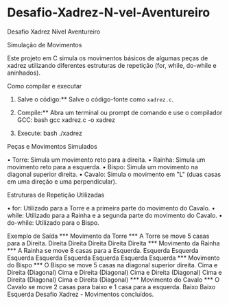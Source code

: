 # Desafio-Xadrez-N-vel-Aventureiro
Desafio Xadrez Nível Aventureiro

Simulação de Movimentos

Este projeto em C simula os movimentos básicos de algumas peças de xadrez utilizando diferentes estruturas de repetição (for, while, do-while e aninhados).

Como compilar e executar

1.  Salve o código:** Salve o código-fonte como `xadrez.c`.
2.  Compile:** Abra um terminal ou prompt de comando e use o compilador GCC:
    bash
    gcc xadrez.c -o xadrez
    
3.  Execute:
    bash
    ./xadrez
    

Peças e Movimentos Simulados

•	Torre: Simula um movimento reto para a direita.
•	Rainha: Simula um movimento reto para a esquerda.
•	Bispo: Simula um movimento na diagonal superior direita.
•	Cavalo: Simula o movimento em "L" (duas casas em uma direção e uma perpendicular).

Estruturas de Repetição Utilizadas

•	for: Utilizado para a Torre e a primeira parte do movimento do Cavalo.
•	while: Utilizado para a Rainha e a segunda parte do movimento do Cavalo.
•	do-while: Utilizado para o Bispo.

Exemplo de Saída
*** Movimento da Torre ***
A Torre se move 5 casas para a Direita.
Direita
Direita
Direita
Direita
Direita
*** Movimento da Rainha ***
A Rainha se move 8 casas para a Esquerda.
Esquerda
Esquerda
Esquerda
Esquerda
Esquerda
Esquerda
Esquerda
Esquerda
*** Movimento do Bispo ***
O Bispo se move 5 casas na diagonal superior direita.
Cima e Direita (Diagonal)
Cima e Direita (Diagonal)
Cima e Direita (Diagonal)
Cima e Direita (Diagonal)
Cima e Direita (Diagonal)
*** Movimento do Cavalo ***
O Cavalo se move 2 casas para baixo e 1 casa para a esquerda.
Baixo
Baixo
Esquerda
Desafio Xadrez - Movimentos concluídos.
